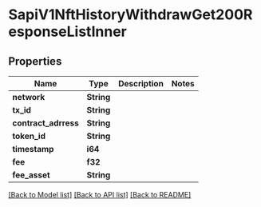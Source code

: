 # SapiV1NftHistoryWithdrawGet200ResponseListInner

## Properties

Name | Type | Description | Notes
------------ | ------------- | ------------- | -------------
**network** | **String** |  | 
**tx_id** | **String** |  | 
**contract_adrress** | **String** |  | 
**token_id** | **String** |  | 
**timestamp** | **i64** |  | 
**fee** | **f32** |  | 
**fee_asset** | **String** |  | 

[[Back to Model list]](../README.md#documentation-for-models) [[Back to API list]](../README.md#documentation-for-api-endpoints) [[Back to README]](../README.md)


